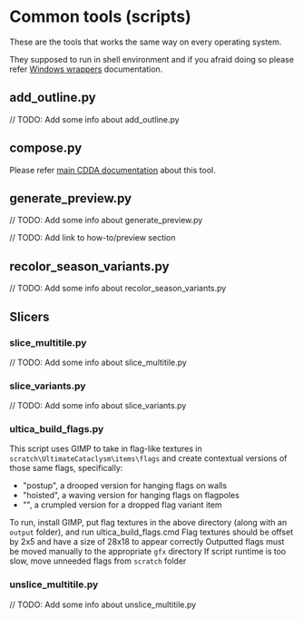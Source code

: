 # Common tools (scripts)

These are the tools that works the same way on every operating system.

They supposed to run in shell environment and if you afraid doing so please refer [Windows wrappers](./windows_wrappers.md) documentation.

## add_outline.py

// TODO: Add some info about add_outline.py

## compose.py

Please refer [main CDDA documentation](https://github.com/CleverRaven/Cataclysm-DDA/blob/master/doc/TILESET.md#composepy) about this tool.

## generate_preview.py

// TODO: Add some info about generate_preview.py

// TODO: Add link to how-to/preview section

## recolor_season_variants.py

// TODO: Add some info about recolor_season_variants.py

## Slicers
### slice_multitile.py

// TODO: Add some info about slice_multitile.py

### slice_variants.py

// TODO: Add some info about slice_variants.py

### ultica_build_flags.py

This script uses GIMP to take in flag-like textures in `scratch\UltimateCataclysm\items\flags` and create contextual versions of those same flags, specifically:
- "postup", a drooped version for hanging flags on walls
- "hoisted", a waving version for hanging flags on flagpoles
- "", a crumpled version for a dropped flag variant item

To run, install GIMP, put flag textures in the above directory (along with an `output` folder), and run ultica_build_flags.cmd
Flag textures should be offset by 2x5 and have a size of 28x18 to appear correctly
Outputted flags must be moved manually to the appropriate `gfx` directory
If script runtime is too slow, move unneeded flags from `scratch` folder

### unslice_multitile.py

// TODO: Add some info about unslice_multitile.py
